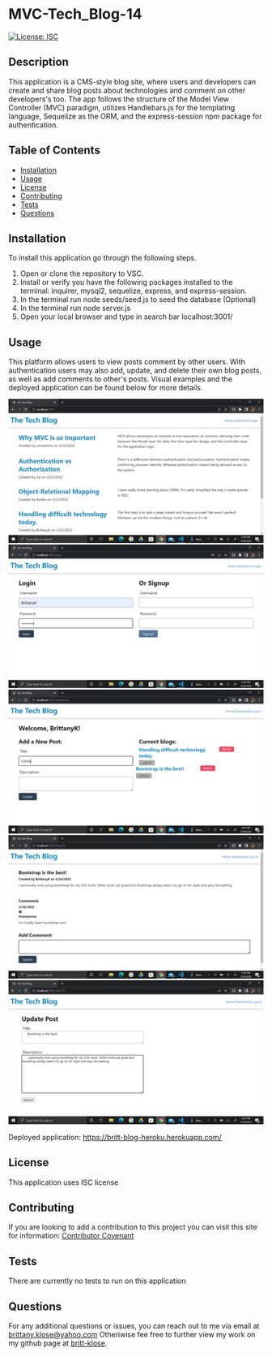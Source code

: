 # MVC-Tech_Blog-14
[![License: ISC](https://img.shields.io/badge/License-ISC-blue.svg)](https://opensource.org/licenses/ISC)

  ## Description
  This application is a CMS-style blog site, where users and developers can create and share blog posts about technologies and comment on other developers's too. The app follows the structure of the Model View Controller (MVC) paradigm, utilizes Handlebars.js for the templating language, Sequelize as the ORM, and the express-session npm package for authentication.

  ## Table of Contents

* [Installation](#installation)
* [Usage](#usage)
* [License](#license)
* [Contributing](#contributing)
* [Tests](#tests)
* [Questions](#questions)

## Installation
To install this application go through the following steps. 
1. Open or clone the repository to VSC. 
2. Install or verify you have the following packages installed to the terminal: inquirer, mysql2, sequelize, express, and express-session.
3. In the terminal run node seeds/seed.js to seed the database (Optional)
4. In the terminal run node server.js
5. Open your local browser and type in search bar localhost:3001/

## Usage
This platform allows users to view posts comment by other users. With authentication users may also add, update, and delete their own blog posts, as well as add comments to other's posts. Visual examples and the deployed application can be found below for more details. 

![alt text](/Images/home.png) 
![alt text](/Images/login.png) 
![alt text](/Images/dash.png) 
![alt text](/Images/comment.png) 
![alt text](/Images/update.png) 

Deployed application: 
https://britt-blog-heroku.herokuapp.com/ 

## License
This application uses ISC license 

## Contributing
If you are looking to add a contribution to this project you can visit this site for information: [Contributor Covenant](https://www.contributor-covenant.org/)

## Tests
There are currently no tests to run on this application

## Questions

For any additional questions or issues, you can reach out to me 
via email at brittany.klose@yahoo.com
Otheriwise fee free to further view my work on my github page at [britt-klose](https://github.com/britt-klose/).
